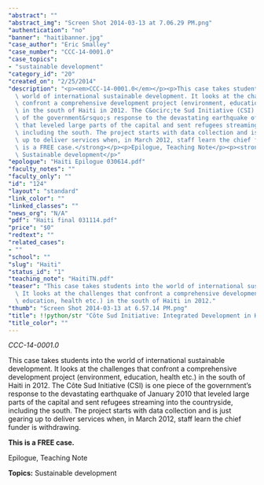 ```yaml
---
"abstract": ""
"abstract_img": "Screen Shot 2014-03-13 at 7.06.29 PM.png"
"authentication": "no"
"banner": "haitibanner.jpg"
"case_author": "Eric Smalley"
"case_number": "CCC-14-0001.0"
"case_topics":
- "sustainable development"
"category_id": "20"
"created_on": "2/25/2014"
"description": "<p><em>CCC-14-0001.0</em></p><p>This case takes students into the\
  \ world of international sustainable development. It looks at the challenges that\
  \ confront a comprehensive development project (environment, education, health etc.)\
  \ in the south of Haiti in 2012. The C&ocirc;te Sud Initiative (CSI) is one piece\
  \ of the government&rsquo;s response to the devastating earthquake of January 2010\
  \ that leveled large parts of the capital and sent refugees streaming into the countryside,\
  \ including the south. The project starts with data collection and is just gearing\
  \ up to deliver services when, in March 2012, staff learn the chief funder is withdrawing.</p><p><strong>This\
  \ is a FREE case.</strong></p><p>Epilogue, Teaching Note</p><p><strong>Topics:</strong>\
  \ Sustainable development</p>"
"epologue": "Haiti Epilogue 030614.pdf"
"faculty_notes": ""
"faculty_only": ""
"id": "124"
"layout": "standard"
"link_color": ""
"linked_classes": ""
"news_org": "N/A"
"pdf": "Haiti final 031114.pdf"
"price": "$0"
"redtext": ""
"related_cases":
- ""
"school": ""
"slug": "Haiti"
"status_id": "1"
"teaching_note": "HaitiTN.pdf"
"teaser": "This case takes students into the world of international sustainable development.\
  \ It looks at the challenges that confront a comprehensive development project (environment,\
  \ education, health etc.) in the south of Haiti in 2012."
"thumb": "Screen Shot 2014-03-13 at 6.57.14 PM.png"
"title": !!python/str "Côte Sud Initiative: Integrated Development in Haiti"
"title_color": ""
---
```

<p><em>CCC-14-0001.0</em></p><p>This case takes students into the world of international sustainable development. It looks at the challenges that confront a comprehensive development project (environment, education, health etc.) in the south of Haiti in 2012. The C&ocirc;te Sud Initiative (CSI) is one piece of the government&rsquo;s response to the devastating earthquake of January 2010 that leveled large parts of the capital and sent refugees streaming into the countryside, including the south. The project starts with data collection and is just gearing up to deliver services when, in March 2012, staff learn the chief funder is withdrawing.</p><p><strong>This is a FREE case.</strong></p><p>Epilogue, Teaching Note</p><p><strong>Topics:</strong> Sustainable development</p>
